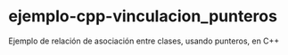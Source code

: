 # ejemplo-cpp-vinculacion_punteros
Ejemplo de relación de asociación entre clases, usando punteros, en C++
